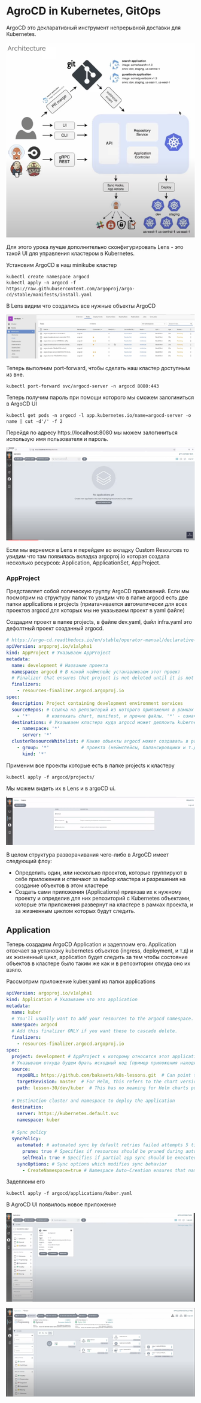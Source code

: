 # AgroCD in Kubernetes, GitOps

ArgoCD это декларативный инструмент непрерывной доставки для Kubernetes.

![img.png](img.png)

Для этого урока лучше дополнительно сконфигурировать Lens - это такой UI для управления кластером в Kubernetes.

Установим ArgoCD в наш minikube кластер

    kubectl create namespace argocd
    kubectl apply -n argocd -f https://raw.githubusercontent.com/argoproj/argo-cd/stable/manifests/install.yaml

В Lens видим что создались все нужные объекты ArgoCD

![img_1.png](img_1.png)

Теперь выполним port-forward, чтобы сделать наш кластер доступным из вне.

    kubectl port-forward svc/argocd-server -n argocd 8080:443

Теперь получим пароль при помощи которого мы сможем залогиниться в ArgoCD UI

    kubectl get pods -n argocd -l app.kubernetes.io/name=argocd-server -o name | cut -d'/' -f 2

Перейдя по адресу https://localhost:8080 мы можем залогиниться использую имя пользователя и пароль.

![img_2.png](img_2.png)

Если мы вернемся в Lens и перейдем во вкладку Custom Resources то увидим что там появилась вкладка argoproj.io которая
создала несколько ресурсов: Application, ApplicationSet, AppProject.

### AppProject

Представляет собой логическую группу ArgoCD приложений. Если мы посмотрим на структуру папок то увидим что в папке
argocd есть две папки applications и projects (приатачивается автоматически для всех проектов argocd для которых мы не
указываем проект в yaml файле)

Создадим проект в папке projects, в файле dev.yaml, файл infra.yaml это дефолтный проект созданный argocd.

```yaml
# https://argo-cd.readthedocs.io/en/stable/operator-manual/declarative-setup/#projects
apiVersion: argoproj.io/v1alpha1
kind: AppProject # Указываем AppProject
metadata:
  name: development # Название проекта
  namespace: argocd # В какой неймспейс устанавливаем этот проект
  # Finalizer that ensures that project is not deleted until it is not referenced by any application
  finalizers:
    - resources-finalizer.argocd.argoproj.io
spec:
  description: Project containing development environment services
  sourceRepos: # Ссылка на репозиторий из которого приложения в рамках проекта могут
    - '*'      # извлекать chart, manifest, и прочие файлы. '*' - означает что можно использовать любой репозиторий. 
  destinations: # Указываем кластера куда argocd может деплоить kubernetes ресурсы относящиеся к этому проекту
    - namespace: '*'
      server: '*'
  clusterResourceWhitelist: # Какие объекты argocd может создавать в рамках этого 
    - group: '*'            # проекта (неймспейсы, балансировщики и т.д.)
      kind: '*'
```

Применим все проекты которые есть в папке projects к кластеру

    kubectl apply -f argocd/projects/

Мы можем видеть их в Lens и в argoCD ui.

![img_3.png](img_3.png)

В целом структура разворачивания чего-либо в ArgoCD имеет следующий флоу:

- Определить один, или несколько проектов, которые группируют в себе приложения и отвечают за выбор кластера и
  разрешения на создание объектов в этом кластере
- Создать сами приложения (Applications) привязав их к нужному проекту и определив для них репозиторий с Kubernetes
  объектами, которые эти приложения развернут на кластере в рамках проекта, и за жизненным циклом которых будут следить.

## Application

Теперь создадим ArgoCD Application и задеплоим его. Application отвечает за установку kubernetes объектов (ingress,
deployment, и т.д) и их жизненный цикл, application будет следить за тем чтобы состояние объектов в кластере было таким
же как и в репозитории откуда оно их взяло.

Рассмотрим приложение kuber.yaml из папки applications

```yaml
apiVersion: argoproj.io/v1alpha1
kind: Application # Указываем что это application
metadata:
  name: kuber
  # You'll usually want to add your resources to the argocd namespace.
  namespace: argocd
  # Add this finalizer ONLY if you want these to cascade delete.
  finalizers:
    - resources-finalizer.argocd.argoproj.io
spec:
  project: development # AppProject к которому относится этот application.
  # Указываем откуда будем брать исходный код (пример приложения находится в папке dev ниже)
  source:
    repoURL: https://github.com/bakavets/k8s-lessons.git  # Can point to either a Helm chart repo or a git repo.
    targetRevision: master  # For Helm, this refers to the chart version.
    path: lesson-30/dev/kuber  # This has no meaning for Helm charts pulled directly from a Helm repo instead of git.

  # Destination cluster and namespace to deploy the application
  destination:
    server: https://kubernetes.default.svc
    namespace: kuber

  # Sync policy
  syncPolicy:
    automated: # automated sync by default retries failed attempts 5 times with following delays between attempts ( 5s, 10s, 20s, 40s, 80s ); retry controlled using `retry` field.
      prune: true # Specifies if resources should be pruned during auto-syncing ( false by default ).
      selfHeal: true # Specifies if partial app sync should be executed when resources are changed only in target Kubernetes cluster and no git change detected ( false by default ).
    syncOptions: # Sync options which modifies sync behavior
      - CreateNamespace=true # Namespace Auto-Creation ensures that namespace specified as the application destination exists in the destination cluster.
```

Задеплоим его

    kubectl apply -f argocd/applications/kuber.yaml

В AgroCD UI появилось новое приложение

![img_4.png](img_4.png)

![img_5.png](img_5.png)

